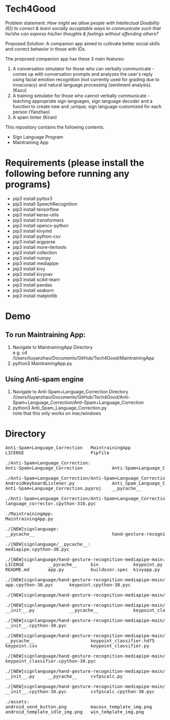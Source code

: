 # Tech4Good

Problem statement: *How might we allow people with Intellectual Disability (ID) to correct & learn socially acceptable ways to communicate such that he/she can express his/her thoughts & feelings without offending others?*

Proposed Solution: A companion app aimed to cultivate better social skills and correct behavior in those with IDs. 

The proposed companion app has these 3 main features:
1. A conversation simulator for those who can verbally communicate - comes up with conversation prompts and analyzes the user's reply using facial emotion recognition (not currently used for grading due to innacuracy) and natural language processing (sentiment analysis). (Kazu)
2. A training simulator for those who cannot verbally communicate - teaching appropriate sign languages, sign language decoder and a function to create new and ;unique; sign language customized for each person (Yanzhao)
3. A spam limter (Kiran)

This repository contains the following contents.
* Sign Language Program
* Maintraining App

# Requirements (please install the following before running any programs)
* pip3 install pyttsx3
* pip3 install SpeechRecognition
* pip3 install tensorflow
* pip3 install keras-utils
* pip3 install transformers
* pip3 install opencv-python
* pip3 install kivymd
* pip3 install python-csv 
* pip3 install argparse
* pip3 install more-itertools
* pip3 install collection
* pip3 install numpy
* pip3 install mediapipe
* pip3 install kivy
* pip3 install kivyoav
* pip3 install scikit-learn
* pip3 install pandas
* pip3 install seaborn
* pip3 install matplotlib

# Demo
## To run Maintraining App:
1. Navigate to MaintrainingApp Directory<br>e.g. cd /Users/liuyanzhao/Documents/GitHub/Tech4Good/MaintrainingApp
2. python3 MaintrainingApp.py
## Using Anti-spam engine
1. Navigate to Anti-Spam+Language_Correction Directory<br>/Users/liuyanzhao/Documents/GitHub/Tech4Good/Anti-Spam+Language_Correction/Anti-Spam+Language_Correction
2. python3 Anti_Spam_Language_Correction.py<br>note that this only works on mac/windows

# Directory
<pre>
Anti-Spam+Language_Correction   MaintrainingApp                 README.md                       assets
LICENSE                         Pipfile                         [NEW]signlanguage               buildozer.spec

./Anti-Spam+Language_Correction:
Anti-Spam+Language_Correction           Anti-Spam+Language_Correction.sln

./Anti-Spam+Language_Correction/Anti-Spam+Language_Correction:
AndroidKeyboardListener.py              Anti_Spam_Language_Correction.py        androidAutomate.py
Anti-Spam+Language_Correction.pyproj    __pycache__                             language_corrector.py

./Anti-Spam+Language_Correction/Anti-Spam+Language_Correction/__pycache__:
language_corrector.cpython-310.pyc

./MaintrainingApp:
MaintrainingApp.py

./[NEW]signlanguage:
__pycache__                             hand-gesture-recognition-mediapipe-main mediapipetest.py

./[NEW]signlanguage/__pycache__:
mediapipe.cpython-38.pyc

./[NEW]signlanguage/hand-gesture-recognition-mediapipe-main:
LICENSE         __pycache__     bin             keypoint.py     model
README.md       app.py          buildozer.spec  kivyapp.py      utils

./[NEW]signlanguage/hand-gesture-recognition-mediapipe-main/__pycache__:
app.cpython-38.pyc      keypoint.cpython-38.pyc

./[NEW]signlanguage/hand-gesture-recognition-mediapipe-main/bin:

./[NEW]signlanguage/hand-gesture-recognition-mediapipe-main/model:
__init__.py             __pycache__             keypoint_classifier

./[NEW]signlanguage/hand-gesture-recognition-mediapipe-main/model/__pycache__:
__init__.cpython-38.pyc

./[NEW]signlanguage/hand-gesture-recognition-mediapipe-main/model/keypoint_classifier:
__pycache__                     keypoint_classifier.hdf5        keypoint_classifier.tflite
keypoint.csv                    keypoint_classifier.py          keypoint_classifier_label.csv

./[NEW]signlanguage/hand-gesture-recognition-mediapipe-main/model/keypoint_classifier/__pycache__:
keypoint_classifier.cpython-38.pyc

./[NEW]signlanguage/hand-gesture-recognition-mediapipe-main/utils:
__init__.py     __pycache__     cvfpscalc.py

./[NEW]signlanguage/hand-gesture-recognition-mediapipe-main/utils/__pycache__:
__init__.cpython-38.pyc         cvfpscalc.cpython-38.pyc

./assets:
android_send_button.png         macosx_template_img.png         win_template_typing_img.png
android_template_idle_img.png   win_template_img.png
<pre>

